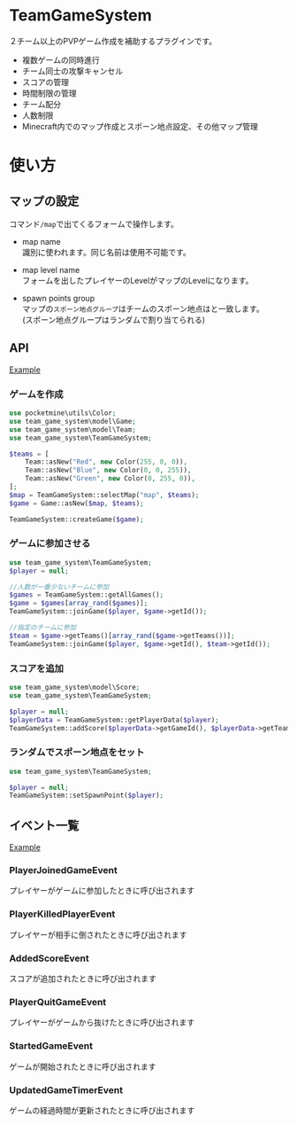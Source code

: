 # TeamGameSystem
２チーム以上のPVPゲーム作成を補助するプラグインです。
- 複数ゲームの同時進行
- チーム同士の攻撃キャンセル
- スコアの管理
- 時間制限の管理
- チーム配分
- 人数制限
- Minecraft内でのマップ作成とスポーン地点設定、その他マップ管理

# 使い方

## マップの設定
コマンド`/map`で出てくるフォームで操作します。  

- map name  
識別に使われます。同じ名前は使用不可能です。

- map level name  
フォームを出したプレイヤーのLevelがマップのLevelになります。  

- spawn points group  
マップの`スポーン地点グループ`はチームのスポーン地点はと一致します。  
(スポーン地点グループはランダムで割り当てられる)  

## API

[Example](https://github.com/MineDeepRock/team_game_system/blob/master/example/Example.php)

### ゲームを作成
```php
use pocketmine\utils\Color;
use team_game_system\model\Game;
use team_game_system\model\Team;
use team_game_system\TeamGameSystem;

$teams = [
    Team::asNew("Red", new Color(255, 0, 0)),
    Team::asNew("Blue", new Color(0, 0, 255)),
    Team::asNew("Green", new Color(0, 255, 0)),
];
$map = TeamGameSystem::selectMap("map", $teams);
$game = Game::asNew($map, $teams);

TeamGameSystem::createGame($game);
```

### ゲームに参加させる
```php
use team_game_system\TeamGameSystem;
$player = null;

//人数が一番少ないチームに参加
$games = TeamGameSystem::getAllGames();
$game = $games[array_rand($games)];
TeamGameSystem::joinGame($player, $game->getId());

//指定のチームに参加
$team = $game->getTeams()[array_rand($game->getTeams())];
TeamGameSystem::joinGame($player, $game->getId(), $team->getId());
```

### スコアを追加
```php
use team_game_system\model\Score;
use team_game_system\TeamGameSystem;

$player = null;
$playerData = TeamGameSystem::getPlayerData($player);
TeamGameSystem::addScore($playerData->getGameId(), $playerData->getTeamId(), new Score(10)); 
```

### ランダムでスポーン地点をセット
```php
use team_game_system\TeamGameSystem;

$player = null;
TeamGameSystem::setSpawnPoint($player);
```

## イベント一覧
[Example](https://github.com/MineDeepRock/team_game_system/blob/master/example/Example.php)

### PlayerJoinedGameEvent
プレイヤーがゲームに参加したときに呼び出されます

### PlayerKilledPlayerEvent
プレイヤーが相手に倒されたときに呼び出されます

### AddedScoreEvent
スコアが追加されたときに呼び出されます

### PlayerQuitGameEvent
プレイヤーがゲームから抜けたときに呼び出されます

### StartedGameEvent
ゲームが開始されたときに呼び出されます

### UpdatedGameTimerEvent
ゲームの経過時間が更新されたときに呼び出されます
